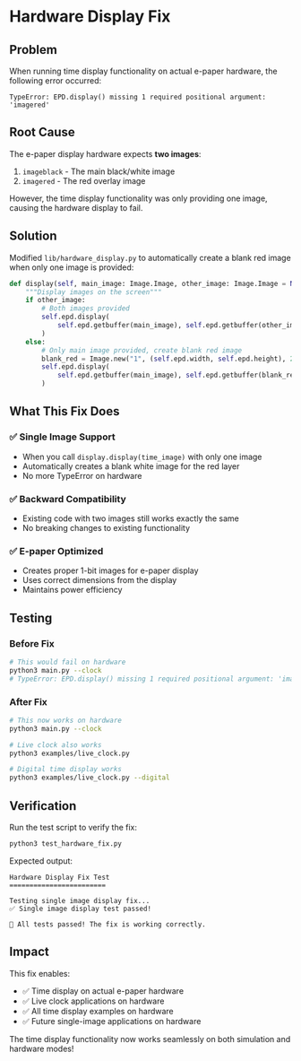 # Hardware Display Fix

## Problem

When running time display functionality on actual e-paper hardware, the following error occurred:

```
TypeError: EPD.display() missing 1 required positional argument: 'imagered'
```

## Root Cause

The e-paper display hardware expects **two images**:

1. `imageblack` - The main black/white image
2. `imagered` - The red overlay image

However, the time display functionality was only providing one image, causing the hardware display to fail.

## Solution

Modified `lib/hardware_display.py` to automatically create a blank red image when only one image is provided:

```python
def display(self, main_image: Image.Image, other_image: Image.Image = None):
    """Display images on the screen"""
    if other_image:
        # Both images provided
        self.epd.display(
            self.epd.getbuffer(main_image), self.epd.getbuffer(other_image)
        )
    else:
        # Only main image provided, create blank red image
        blank_red = Image.new("1", (self.epd.width, self.epd.height), 255)
        self.epd.display(
            self.epd.getbuffer(main_image), self.epd.getbuffer(blank_red)
        )
```

## What This Fix Does

### ✅ **Single Image Support**

- When you call `display.display(time_image)` with only one image
- Automatically creates a blank white image for the red layer
- No more TypeError on hardware

### ✅ **Backward Compatibility**

- Existing code with two images still works exactly the same
- No breaking changes to existing functionality

### ✅ **E-paper Optimized**

- Creates proper 1-bit images for e-paper display
- Uses correct dimensions from the display
- Maintains power efficiency

## Testing

### Before Fix

```bash
# This would fail on hardware
python3 main.py --clock
# TypeError: EPD.display() missing 1 required positional argument: 'imagered'
```

### After Fix

```bash
# This now works on hardware
python3 main.py --clock

# Live clock also works
python3 examples/live_clock.py

# Digital time display works
python3 examples/live_clock.py --digital
```

## Verification

Run the test script to verify the fix:

```bash
python3 test_hardware_fix.py
```

Expected output:

```
Hardware Display Fix Test
========================

Testing single image display fix...
✅ Single image display test passed!

🎉 All tests passed! The fix is working correctly.
```

## Impact

This fix enables:

- ✅ Time display on actual e-paper hardware
- ✅ Live clock applications on hardware
- ✅ All time display examples on hardware
- ✅ Future single-image applications on hardware

The time display functionality now works seamlessly on both simulation and hardware modes!
